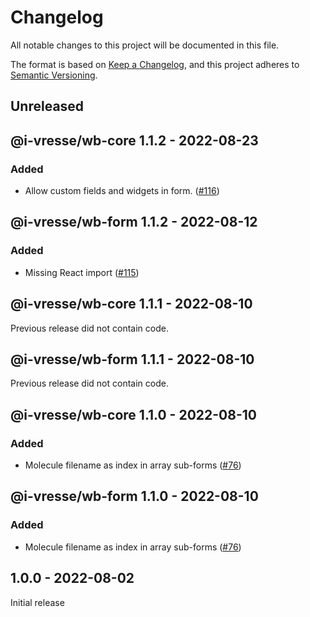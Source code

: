 # Changelog
All notable changes to this project will be documented in this file.

The format is based on [Keep a Changelog](https://keepachangelog.com/en/1.0.0/),
and this project adheres to [Semantic Versioning](https://semver.org/spec/v2.0.0.html).

## Unreleased

## @i-vresse/wb-core 1.1.2 - 2022-08-23

### Added

* Allow custom fields and widgets in form. ([#116](https://github.com/i-VRESSE/workflow-builder/pull/116))

## @i-vresse/wb-form 1.1.2 - 2022-08-12

### Added

* Missing React import ([#115](https://github.com/i-VRESSE/workflow-builder/pull/115))

## @i-vresse/wb-core 1.1.1 - 2022-08-10

Previous release did not contain code.

## @i-vresse/wb-form 1.1.1 - 2022-08-10

Previous release did not contain code.

## @i-vresse/wb-core 1.1.0 - 2022-08-10

### Added

* Molecule filename as index in array sub-forms ([#76](https://github.com/i-VRESSE/workflow-builder/issues/76))

## @i-vresse/wb-form 1.1.0 - 2022-08-10

### Added

* Molecule filename as index in array sub-forms ([#76](https://github.com/i-VRESSE/workflow-builder/issues/76))

## 1.0.0 - 2022-08-02

Initial release

<!-- 
To record change to a package use a custom header like 

## @i-vresse/wb-form 1.0.1 - 2022-08-02

... Changes of form package ...

-->